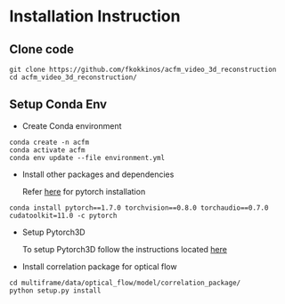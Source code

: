 # Installation Instruction

## Clone code
```
git clone https://github.com/fkokkinos/acfm_video_3d_reconstruction
cd acfm_video_3d_reconstruction/
```

## Setup Conda Env
* Create Conda environment
```
conda create -n acfm
conda activate acfm
conda env update --file environment.yml
```

* Install other packages and dependencies

  Refer [here](https://pytorch.org/get-started/previous-versions/) for pytorch installation
```
conda install pytorch==1.7.0 torchvision==0.8.0 torchaudio==0.7.0 cudatoolkit=11.0 -c pytorch
```

* Setup Pytorch3D

  To setup Pytorch3D follow the instructions located [here](https://github.com/facebookresearch/pytorch3d/blob/master/INSTALL.md)

* Install correlation package for optical flow
```
cd multiframe/data/optical_flow/model/correlation_package/
python setup.py install
```
